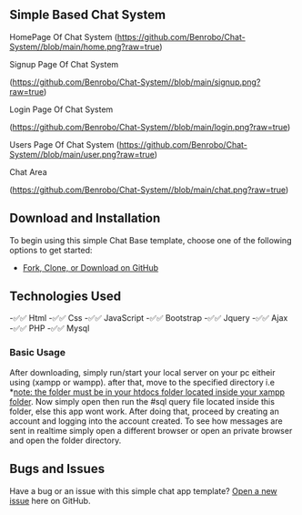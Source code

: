 ## Simple Based Chat System

HomePage Of Chat System
(https://github.com/Benrobo/Chat-System//blob/main/home.png?raw=true)

Signup Page Of Chat System

(https://github.com/Benrobo/Chat-System//blob/main/signup.png?raw=true)

Login Page Of Chat System

(https://github.com/Benrobo/Chat-System//blob/main/login.png?raw=true)


Users Page Of Chat System
(https://github.com/Benrobo/Chat-System//blob/main/user.png?raw=true)

Chat Area

(https://github.com/Benrobo/Chat-System//blob/main/chat.png?raw=true)


## Download and Installation

To begin using this simple Chat Base template, choose one of the following options to get started:

* [Fork, Clone, or Download on GitHub](https://github.com/benrobo/Chat-System)

## Technologies Used

-✅✅ Html
-✅✅ Css
-✅✅ JavaScript
-✅✅ Bootstrap
-✅✅ Jquery
-✅✅ Ajax
-✅✅ PHP
-✅✅ Mysql

### Basic Usage

After downloading, simply run/start your local server on your pc eitheir using (xampp or wampp). after that, move to the specified directory i.e *[note: the folder must be in your htdocs folder located inside your xampp folder](https://localhost/CHAT%20APP).
Now simply open [](https://localhost/phpmyadmin) then run the #sql query file located inside this folder, else this app wont work. After doing that, proceed by creating an account and logging into the account created. To see how messages are sent in realtime simply open a different browser or open an private browser and open the folder directory.


## Bugs and Issues

Have a bug or an issue with this simple chat app template? [Open a new issue](https://github.com/benrobo/Chat-System/issues) here on GitHub.

